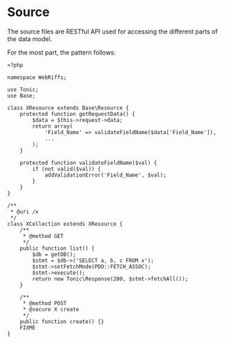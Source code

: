 Source
======

The source files are RESTful API used for accessing the different parts of the
data model.

For the most part, the pattern follows:

    <?php

    namespace WebRiffs;

    use Tonic;
    use Base;

    class XResource extends Base\Resource {
        protected function getRequestData() {
            $data = $this->request->data;
            return array(
                'Field_Name' => validateFieldName($data['Field_Name']),
                ...
            );
        }

        protected function validateFieldName($val) {
            if (not valid($val)) {
                addValidationError('Field_Name', $val);
            }
        }
    }

    /**
     * @uri /x
     */
    class XCollection extends XResource {
        /**
         * @method GET
         */
        public function list() {
            $db = getDB();
            $stmt = $db->('SELECT a, b, c FROM x');
            $stmt->setFetchMode(PDO::FETCH_ASSOC);
            $stmt->execute();
            return new Tonic\Response(200, $stmt->fetchAll());
        }

        /**
         * @method POST
         * @secure X create
         */
        public function create() {}
        FIXME
    }
